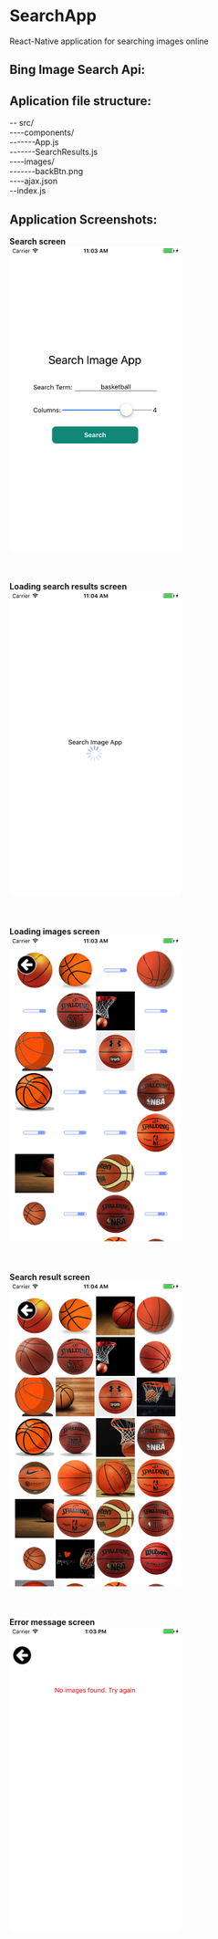 # SearchApp
React-Native application for searching images online

## Bing Image Search Api:


## Aplication file structure:
 -- src/  
 ----components/  
 -------App.js  
 -------SearchResults.js     
 ----images/  
 -------backBtn.png    
 ----ajax.json  
 --index.js  


## Application Screenshots:
<b> Search screen</b></br>
<kbd>
  <img src="/Screenshots/SimulatorScreen_01.png" width="300"/>  
</kbd></br></br></br>
<b> Loading search results screen</b></br>
<kbd>
  <img src="/Screenshots/SimulatorScreen_02.png" width="300"/>  
</kbd></br></br></br>
<b>Loading images screen</b></br> 
<kbd>
  <img src="/Screenshots/SimulatorScreen_03.png" width="300"/>  
</kbd></br></br></br>
<b>Search result screen </b></br>
<kbd>
  <img src="/Screenshots/SimulatorScreen_04.png" width="300"/>  
</kbd></br></br></br>
<b>Error message screen</b></br>
<kbd>
  <img src="/Screenshots/SimulatorScreen_05.png" width="300"/>  
</kbd></br></br></br>
